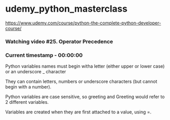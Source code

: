 # udemy_python_masterclass

https://www.udemy.com/course/python-the-complete-python-developer-course/

### Watching video #25. Operator Precedence

### Current timestamp - 00:00:00

Python variables names must begin witha letter (either upper or lower case) or an underscore \_ character

They can contain letters, numbers or underscore characters (but cannot begin with a number).

Python variables are case sensitive, so greeting and Greeting would refer to 2 different variables.

Variables are created when they are first attached to a value, using =.
